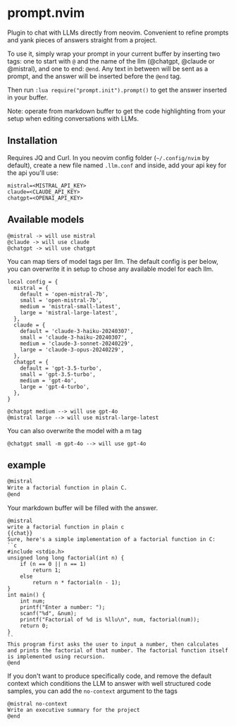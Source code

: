 # prompt.nvim
Plugin to chat with LLMs directly from neovim. Convenient to refine prompts and yank pieces of answers straight from a project. 

To use it, simply wrap your prompt in your current buffer by inserting two tags: 
one to start with `@` and the name of the llm (@chatgpt, @claude or @mistral), and one to end: `@end`.
Any text in between will be sent as a prompt, and the answer will be inserted before the `@end` tag.

Then run `:lua require("prompt.init").prompt()` to get the answer inserted in your buffer.

Note: operate from markdown buffer to get the code highlighting from your setup when editing conversations with LLMs.

## Installation
Requires JQ and Curl.
In you neovim config folder (`~/.config/nvim` by default), create a new file named `.llm.conf` and inside, add your api key for the api you'll use:
```
mistral=<MISTRAL_API_KEY>
claude=<CLAUDE_API_KEY>
chatgpt=<OPENAI_API_KEY>
```

## Available models
```
@mistral -> will use mistral
@claude -> will use claude
@chatgpt -> will use chatgpt
```
You can map tiers of model tags per llm. The default config is per below, you can overwrite it in setup to chose any available model for each llm.
```
local config = {
  mistral = {
    default = 'open-mistral-7b',
    small = 'open-mistral-7b',
    medium = 'mistral-small-latest',
    large = 'mistral-large-latest',
  },
  claude = {
    default = 'claude-3-haiku-20240307',
    small = 'claude-3-haiku-20240307',
    medium = 'claude-3-sonnet-20240229',
    large = 'claude-3-opus-20240229',
  },
  chatgpt = {
    default = 'gpt-3.5-turbo',
    small = 'gpt-3.5-turbo',
    medium = 'gpt-4o',
    large = 'gpt-4-turbo',
  },
}
```
```
@chatgpt medium --> will use gpt-4o
@mistral large --> will use mistral-large-latest
```
You can also overwrite the model with a m tag
```
@chatgpt small -m gpt-4o --> will use gpt-4o
```


## example
```md
@mistral
Write a factorial function in plain C.
@end
```

Your markdown buffer will be filled with the answer.
```
@mistral
write a factorial function in plain c
{{chat}}
Sure, here's a simple implementation of a factorial function in C:
``c
#include <stdio.h>
unsigned long long factorial(int n) {
    if (n == 0 || n == 1)
        return 1;
    else
        return n * factorial(n - 1);
}
int main() {
    int num;
    printf("Enter a number: ");
    scanf("%d", &num);
    printf("Factorial of %d is %llu\n", num, factorial(num));
    return 0;
}
``
This program first asks the user to input a number, then calculates and prints the factorial of that number. The factorial function itself is implemented using recursion.
@end
```

If you don't want to produce specifically code, and remove the default context which conditions the LLM to answer with well structured code samples, you can add the `no-context` argument to the tags
```
@mistral no-context
Write an executive summary for the project
@end
```

